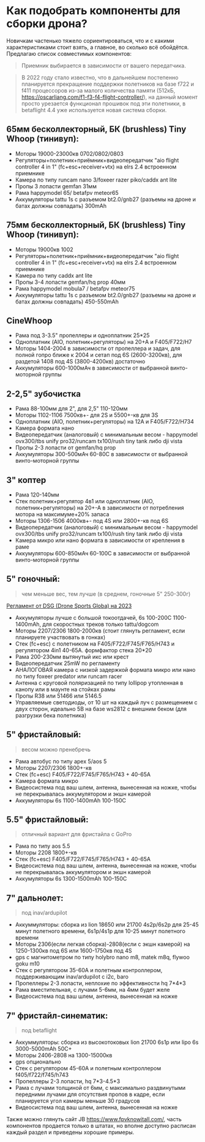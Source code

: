 # Как подобрать компоненты для сборки дрона?

Новичкам частенько тяжело сориентироваться, что и с какими характеристиками стоит взять, а главное, во сколько всё обойдётся. Предлагаю список совместимых компонентов:

>Приемник выбирается в зависимости от вашего передатчика.

>В 2022 году стало известно, что в дальнейшем постепенно планируется прекращение поддержки полетников на базе f722 и f411 процессоров из-за малого количества памяти (512кБ, https://oscarliang.com/f1-f3-f4-flight-controller/), на данный момент просто урезается функционал прошивок под эти полетники, в betaflight 4.4 уже используется новая система сборки.

## 65мм бесколлекторный, БК (brushless) Tiny Whoop (тинивуп):

- Моторы 19000-23000кв 0702/0802/0803
- Регуляторы+полетник+приёмник+видеопередатчик "aio flight controller 4 in 1" (fc+esc+receiver+vtx) на elrs 2.4 встроенном приемнике
- Камера по типу runcam nano 3/foxeer razer piko/caddx ant lite
- Пропы 3 лопасти gemfan 31мм
- Рама happymodel 65/ betafpv meteor65
- Аккумуляторы tattu 1s c разъемом bt2.0/gnb27 (разъемы на дроне и батах должны совпадать) 300mAh

## 75мм бесколлекторный, БК (brushless) Tiny Whoop (тинивуп):

- Моторы 19000кв 1002
- Регуляторы+полетник+приёмник+видеопередатчик "aio flight controller 4 in 1" (fc+esc+receiver+vtx) на elrs 2.4 встроенном приемнике
- Камера по типу caddx ant lite
- Пропы 3-4 лопасти gemfan/hq prop 40мм
- Рама happymodel mobula7 / betafpv meteor75
- Аккумуляторы tattu 1s c разъемом bt2.0/gnb27 (разъемы на дроне и батах должны совпадать) 450-550mAh

## CineWhoop

- Рама под 3-3.5" пропеллеры и одноплатник 25\*25
- Одноплатник (AIO, полетник+регуляторы) на 20+А и F405/F722/H7
- Моторы 1404-2004 в зависимости от пропеллера и задач, для полной гопро ближе к 2004 и сетап под 6S (2600-3200кв), для раздетой 1408 под 4S (3800-4200кв) достаточно
- Аккумуляторы 600-1000мАч в зависимости от выбранной винто-моторной группы

## 2-2,5" зубочистка

- Рама 88-100мм для 2", для 2,5" 110-120мм
- Моторы 1102-1106 7500кв+- для 2S и 5500+-кв для 3S
- Одноплатник (AIO, полетник+регуляторы) на 12А и F405/F722/H734
- Камера формата нано
- Видеопередатчик (аналоговый) с минимальным весом - happymodel ovx300/tbs unify pro32/runcam tx100/rush tiny tank либо dji vista
- Пропы 2-3 лопасти от gemfan/hq prop
- Аккумуляторы 300-500мАч 60-80С в зависимости от выбранной винто-моторной группы

## 3" коптер

- Рама 120-140мм
- Стек полетник+регулятор 4в1 или одноплатник (AIO, полетник+регуляторы) на 20+-А в зависимости от потребления мотора на максимуме+20% запаса
- Моторы 1306-1506 4000кв+- под 4S или 2800+-кв под 6S
- Видеопередатчик (аналоговый) с минимальным весом - happymodel ovx300/tbs unify pro32/runcam tx100/rush tiny tank либо dji vista
- Камера микро или нано формата в зависимости от крепления в раме
- Аккумуляторы 600-850мАч 60-100С в зависимости от выбранной винто-моторной группы

## 5" гоночный:

>чем меньше вес, тем лучше (в среднем, гоночные 5" 250-300г)

[Регламент от DSG (Drone Sports Globa) на 2023](https://disk.yandex.ru/i/jnf-UcFgCBd4eQ)


- Аккумуляторы лучше с большой токоотдачей, 6s 100-200C 1100-1400mAh, для скоростных треков только tattu/dogcom
- Моторы 2207/2306 1800-2000кв (стоит глянуть регламент, если планируете участвовать в гонках)
- Стек (fc+esc) с полетником на F405/F722/F745/F765/H743 и регулятором 4in1 40-65A. формфактор стека 20\*20
- Рама 200-230мм вытянутый икс или крест
- Видеопередатчик 25mW по регламенту
- АНАЛОГОВАЯ камера с низкой задержкой формата микро или нано по типу foxeer predator или runcam racer
- Антенна с круговой поляризацией по типу lollipop утопленная в канопу или в маунте на стойках рамы
- Пропы R38 или 51466 или 5146.5
- Управляемые светодиоды, от 10 шт на каждый луч с размещением с двух сторон, идеально 5В на базе ws2812 с внешним беком (для разгрузки бека полетника)

## 5" фристайловый:

>весом можно пренебречь

- Рама автобус по типу apex 5/aos 5
- Моторы 2207/2306 1800+-кв
- Стек (fc+esc) F405/F722/F745/F765/H743 + 40-65A
- Камера формата микро
- Видеосистема под ваш шлем, антенна, вынесенная на ножке, чтобы не перекрывалась аккумулятором и экшн камерой
- Аккумуляторы 6s 1100-1400mAh 100-150C

## 5.5" фристайловый:

>отличный вариант для фристайла с GoPro

- Рама по типу aos 5.5
- Моторы 2208 1800+-кв
- Стек (fc+esc) F405/F722/F745/F765/H743 + 40-65A
- Видеосистема под ваш шлем, антенна, вынесенная на ножке, чтобы не перекрывалась аккумулятором и экшн камерой
- Аккумуляторы 6s 1300-1500mAh 100-150C


## 7" дальнолет:

>под inav/ardupilot

- Аккуммуляторы: сборка из lion 18650 или 21700 4s2p/6s2p для 25-45 минут полетного времени, 6s1p/4s1p для 10-25 минут полетного времени
- Моторы 2306(если легкая сборка)-2808(если с экшн камерой) на 1250-1300кв под 6S или 1600-1750кв под 4S
- gps с магнитометром по типу holybro nano m8, matek m8q, flywoo goku m10 
- Cтек с регулятором 35-60А и полетным контроллером, поддерживающим inav/ardupilot с i2c, baro
- Пропеллеры 2-3 лопасти, неплохие по эффективности hq 7\*4\*3
- Рама вместительная, с лучами 5-6мм, на 4мм будет желе
- Видеосистема под ваш шлем, антенна, вынесенная на ножке

## 7" фристайл-синематик:

>под betaflight

- Аккуммуляторы: сборка из высокотоковых lion 21700 6s1p или lipo 6s 3000-5000mAh 50C+
- Моторы 2406-2808 на 1300-15000кв
- gps опционально
- Cтек с регулятором 45-60А и полетным контроллером f405/f722/f745/h743
- Пропеллеры 2-3 лопасти, hq 7\*3-4.5\*3
- Рама с лучами толщиной от 6мм, с максимально раздвинутыми передними лучами для отсутствия пропов в кадре, если планируется угол камеры меньше 30 градусов
- Видеосистема под ваш шлем, антенна, вынесенная на ножке

Также можно глянуть сайт JB https://www.fpvknowitall.com/, часть компонентов продается только в штатах, но вполне доступно расписан каждый раздел и приведены хорошие примеры.
